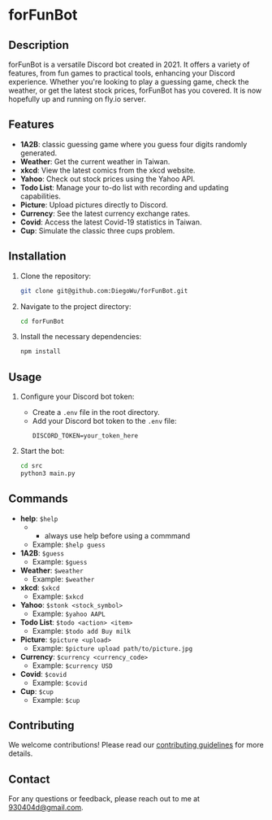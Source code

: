 # forFunBot

## Description

forFunBot is a versatile Discord bot created in 2021. It offers a variety of features, from fun games to practical tools, enhancing your Discord experience. Whether you're looking to play a guessing game, check the weather, or get the latest stock prices, forFunBot has you covered. It is now hopefully up and running on fly.io server.

## Features

- **1A2B**: classic guessing game where you guess four digits randomly generated.
- **Weather**: Get the current weather in Taiwan.
- **xkcd**: View the latest comics from the xkcd website.
- **Yahoo**: Check out stock prices using the Yahoo API.
- **Todo List**: Manage your to-do list with recording and updating capabilities.
- **Picture**: Upload pictures directly to Discord.
- **Currency**: See the latest currency exchange rates.
- **Covid**: Access the latest Covid-19 statistics in Taiwan.
- **Cup**: Simulate the classic three cups problem.

## Installation

1. Clone the repository:
    ```bash
    git clone git@github.com:DiegoWu/forFunBot.git
    ```
2. Navigate to the project directory:
    ```bash
    cd forFunBot
    ```
3. Install the necessary dependencies:
    ```bash
    npm install
    ```

## Usage

1. Configure your Discord bot token:
    - Create a `.env` file in the root directory.
    - Add your Discord bot token to the `.env` file:
        ```
        DISCORD_TOKEN=your_token_here
        ```

2. Start the bot:
    ```bash
    cd src
    python3 main.py
    ```

## Commands

- **help**: `$help`
    - * always use help before using a commmand
    - Example: `$help guess`
- **1A2B**: `$guess`
    - Example: `$guess`
- **Weather**: `$weather`
    - Example: `$weather`
- **xkcd**: `$xkcd`
    - Example: `$xkcd`
- **Yahoo**: `$stonk <stock_symbol>`
    - Example: `$yahoo AAPL`
- **Todo List**: `$todo <action> <item>`
    - Example: `$todo add Buy milk`
- **Picture**: `$picture <upload>`
    - Example: `$picture upload path/to/picture.jpg`
- **Currency**: `$currency <currency_code>`
    - Example: `$currency USD`
- **Covid**: `$covid`
    - Example: `$covid`
- **Cup**: `$cup`
    - Example: `$cup`

## Contributing

We welcome contributions! Please read our [contributing guidelines](CONTRIBUTING.md) for more details.


## Contact

For any questions or feedback, please reach out to me at 930404d@gmail.com.
